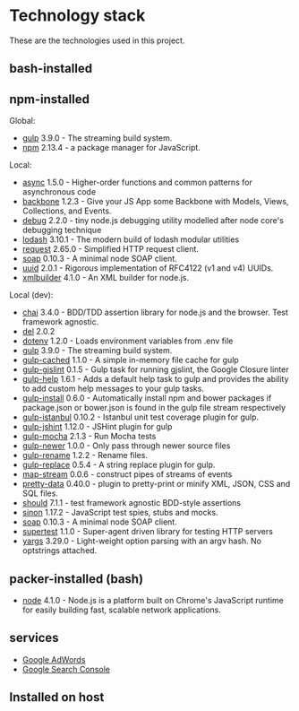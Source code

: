 # Technology stack
These are the technologies used in this project.

## bash-installed
## npm-installed
Global:
- [gulp](https://www.npmjs.com/package/gulp) 3.9.0 - The streaming build system.
- [npm](https://www.npmjs.com/package/npm) 2.13.4 - a package manager for JavaScript.

Local:
- [async](https://www.npmjs.com/package/async) 1.5.0 - Higher-order functions and common patterns for asynchronous code
- [backbone](https://www.npmjs.com/package/backbone) 1.2.3 - Give your JS App some Backbone with Models, Views, Collections, and Events.
- [debug](https://www.npmjs.com/package/debug) 2.2.0 - tiny node.js debugging utility modelled after node core's debugging technique
- [lodash](https://www.npmjs.com/package/lodash) 3.10.1 - The modern build of lodash modular utilities
- [request]() 2.65.0 - Simplified HTTP request client.
- [soap](https://www.npmjs.com/package/soap) 0.10.3 - A minimal node SOAP client.
- [uuid](https://www.npmjs.com/package/uuid) 2.0.1 - Rigorous implementation of RFC4122 (v1 and v4) UUIDs.
- [xmlbuilder](https://www.npmjs.com/package/xmlbuilder) 4.1.0 - An XML builder for node.js.

Local (dev):
- [chai](https://www.npmjs.com/package/chai) 3.4.0 - BDD/TDD assertion library for node.js and the browser. Test framework agnostic.
- [del](https://www.npmjs.com/package/del) 2.0.2
- [dotenv](https://www.npmjs.com/package/dotenv) 1.2.0 - Loads environment variables from .env file
- [gulp](https://www.npmjs.com/package/gulp) 3.9.0 - The streaming build system.
- [gulp-cached](https://www.npmjs.com/package/gulp-cached) 1.1.0 - A simple in-memory file cache for gulp
- [gulp-gjslint](https://www.npmjs.com/package/gulp-gjslint) 0.1.5 - Gulp task for running gjslint, the Google Closure linter
- [gulp-help](https://www.npmjs.com/package/gulp-help) 1.6.1 - Adds a default help task to gulp and provides the ability to add custom help messages to your gulp tasks.
- [gulp-install](https://www.npmjs.com/package/gulp-install) 0.6.0 - Automatically install npm and bower packages if package.json or bower.json is found in the gulp file stream respectively
- [gulp-istanbul](https://www.npmjs.com/package/gulp-istanbul) 0.10.2 - Istanbul unit test coverage plugin for gulp.
- [gulp-jshint](https://www.npmjs.com/package/gulp-jshint) 1.12.0 - JSHint plugin for gulp
- [gulp-mocha](https://www.npmjs.com/package/gulp-mocha) 2.1.3 - Run Mocha tests
- [gulp-newer](https://www.npmjs.com/package/gulp-newer) 1.0.0 - Only pass through newer source files
- [gulp-rename](https://www.npmjs.com/package/gulp-rename) 1.2.2 - Rename files.
- [gulp-replace](https://www.npmjs.com/package/gulp-replace) 0.5.4 - A string replace plugin for gulp.
- [map-stream](https://www.npmjs.com/package/map-stream) 0.0.6 - construct pipes of streams of events
- [pretty-data](https://www.npmjs.com/package/pretty-data) 0.40.0 - plugin to pretty-print or minify XML, JSON, CSS and SQL files.
- [should](https://www.npmjs.com/package/should) 7.1.1 - test framework agnostic BDD-style assertions
- [sinon](https://www.npmjs.com/package/sinon) 1.17.2 - JavaScript test spies, stubs and mocks.
- [soap](https://www.npmjs.com/package/soap) 0.10.3 - A minimal node SOAP client.
- [supertest](https://www.npmjs.com/package/supertest) 1.1.0 - Super-agent driven library for testing HTTP servers
- [yargs](https://www.npmjs.com/package/yargs) 3.29.0 - Light-weight option parsing with an argv hash. No optstrings attached.

## packer-installed (bash)
- [node](https://nodejs.org/) 4.1.0 - Node.js is a platform built on Chrome's JavaScript runtime for easily building fast, scalable network applications.

## services
- [Google AdWords]()
- [Google Search Console]()

## Installed on host
